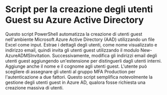 # Script per la creazione degli utenti Guest su Azure Active Directory
Questo script PowerShell automatizza la creazione di utenti guest nell'ambiente Microsoft Azure Active Directory (AAD) utilizzando un file Excel come input. Estrae i dettagli degli utenti, come nome visualizzato e indirizzo email, quindi invita gli utenti guest utilizzando il modulo New-AzureADMSInvitation. Successivamente, modifica gli indirizzi email degli utenti guest aggiungendo un'estensione per distinguerli dagli utenti interni. Aggiunge anche il nome e il cognome agli utenti guest. L'utente può scegliere di assegnare gli utenti al gruppo MFA Production per l'autenticazione a due fattori. Questo script semplifica notevolmente la gestione degli utenti guest in Azure AD, qualora fosse richiesta una creazione massiva di utenti.
